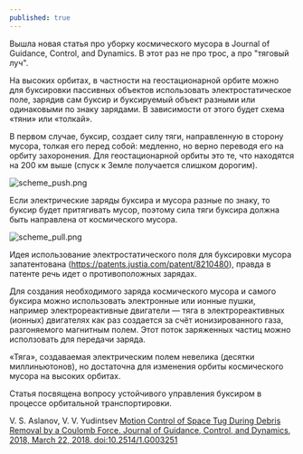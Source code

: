 ```yaml
---
published: true
---
```

Вышла новая статья про уборку космического мусора в Journal of Guidance, Control, and Dynamics. В этот раз не про трос, а про "тяговый луч".

На высоких орбитах, в частности на геостационарной орбите можно для буксировки пассивных объектов использовать электростатическое поле, зарядив сам буксир и буксируемый объект разными или одинаковыми по знаку зарядами. В зависимости от этого будет схема «тяни» или «толкай».

В первом случае, буксир, создает силу тяги, направленную в сторону мусора, толкая его перед собой: медленно, но верно переводя его на орбиту захоронения. Для геостационарной орбиты это те, что находятся на 200 км выше (спуск к Земле получается слишком дорогим).

![scheme_push.png]({{site.baseurl}}/assets/img/scheme_push.png)

Если электрические заряды буксира и мусора разные по знаку, то буксир будет притягивать мусор, поэтому сила тяги буксира должна быть направлена от космического мусора.

![scheme_pull.png]({{site.baseurl}}/assets/img/scheme_pull.png)

Идея использование электростатического поля для буксировки мусора запатентована (https://patents.justia.com/patent/8210480), правда в патенте речь идет о противоположных зарядах.

Для создания необходимого заряда космического мусора и самого буксира можно использовать электронные или ионные пушки, например электрореактивные двигатели — тяга в электрореактивных (ионных) двигателях как раз создается за счёт ионизированного газа, разгоняемого магнитным полем. Этот поток заряженных частиц можно исползовать для передачи заряда.

«Тяга», создаваемая электрическим полем невелика (десятки миллиньютонов), но достаточна для изменения орбиты космического мусора на высоких орбитах.

Статья посвящена вопросу устойчивого управления буксиром в процессе орбитальной транспортировки.

V. S. Aslanov, V. V. Yudintsev [Motion Control of Space Tug During Debris Removal by a Coulomb Force. Journal of Guidance, Control, and Dynamics, 2018, March 22, 2018. doi:10.2514/1.G003251 ](https://arc.aiaa.org/doi/10.2514/1.G003251)
